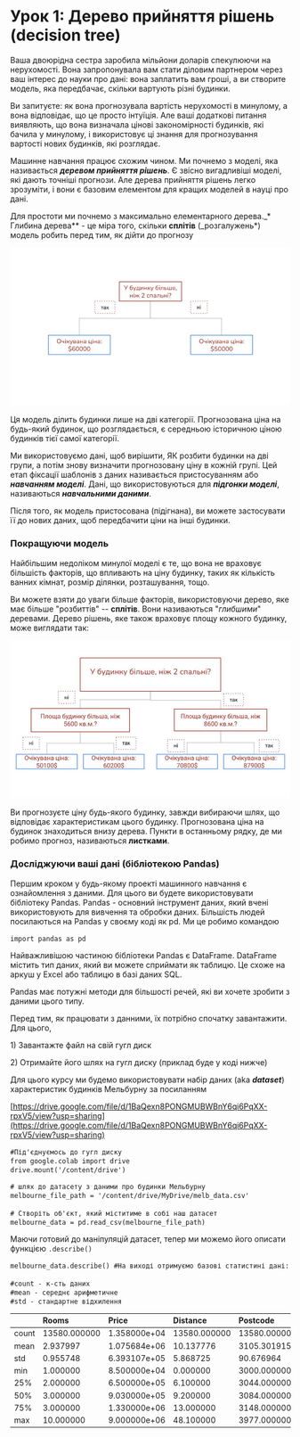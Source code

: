 # Урок 1: Дерево прийняття рішень \(decision tree\)

Вашa двоюрідна сестра заробила мільйони доларів спекулюючи на нерухомості. Вона запропонувала вам стати діловим партнером через ваш інтерес до науки про дані: вона заплатить вам гроші, а ви створите модель, яка передбачає, скільки вартують різні будинки.

Ви запитуєте: як вона прогнозувала вартість нерухомості в минулому, а вона відповідає, що це просто інтуїція. Але ваші додаткові питання виявляють, що вона визначала цінові закономірності будинків, які бачила у минулому, і використовує ці знання для прогнозування вартості нових будинків, які розглядає.

Машинне навчання працює схожим чином. Ми почнемо з моделі, яка називається _**деревом прийняття рішень**_. Є звісно вигадливіші моделі, які дають точніші прогнози. Але дерева прийняття рішень легко зрозуміти, і вони є базовим елементом для кращих моделей в науці про дані.

Для простоти ми почнемо з максимально елементарного дерева._\* Глибина дерева\*\* - це міра того, скільки **сплітів** \(_розгалужень\*\) модель робить перед тим, як дійти до прогнозу

![](../../.gitbook/assets/image%20%2887%29.png)

Ця модель ділить будинки лише на дві категорії. Прогнозована ціна на будь-який будинок, що розглядається, є середньою історичною ціною будинків тієї самої категорії.

Ми використовуємо дані, щоб вирішити, ЯК розбити будинки на дві групи, а потім знову визначити прогнозовану ціну в кожній групі. Цей етап фіксації шаблонів з даних називається пристосуванням або _**навчанням моделі**_. Дані, що використовуються для _**підгонки моделі**_, називаються _**навчальними даними**_.

Після того, як модель пристосована \(підігнана\), ви можете застосувати її до нових даних, щоб передбачити ціни на інші будинки.

###  **Покращуючи модель**

Найбільшим недоліком минулої моделі є те, що вона не враховує більшість факторів, що впливають на ціну будинку, таких як кількість ванних кімнат, розмір ділянки, розташування, тощо.

Ви можете взяти до уваги більше факторів, використовуючи дерево, яке має більше "розбиттів" -- **сплітів**. Вони називаються "_глибшими_" деревами. Дерево рішень, яке також враховує площу кожного будинку, може виглядати так:

![](../../.gitbook/assets/image%20%2894%29.png)

 Ви прогнозуєте ціну будь-якого будинку, завжди вибираючи шлях, що відповідає характеристикам цього будинку. Прогнозована ціна на будинок знаходиться внизу дерева. Пункти в останньому рядку, де ми робимо прогноз, називаються **листками**.

### Досліджуючи ваші дані \(бібліотекою Pandas\)

Першим кроком у будь-якому проекті машинного навчання є ознайомлення з даними. Для цього ви будете використовувати бібліотеку Pandas. Pandas - основний інструмент даних, який вчені використовують для вивчення та обробки даних. Більшість людей посилаються на Pandas у своєму коді як pd. Ми це робимо командою

```text
import pandas as pd
```

Найважливішою частиною бібліотеки Pandas є DataFrame. DataFrame містить тип даних, який ви можете сприймати як таблицю. Це схоже на аркуш у Excel або таблицю в базі даних SQL.

Pandas має потужні методи для більшості речей, які ви хочете зробити з даними цього типу.

Перед тим, як працювати з данними, їх потрібно спочатку завантажити. Для цього,

1\) Завантажте файл на свій гугл диск

2\) Отримайте його шлях на гугл диску \(приклад буде у коді нижче\)

Для цього курсу ми будемо використовувати набір даних \(aka _**dataset**_\) характеристик будинків Мельбурну за посиланням 

[https://drive.google.com/file/d/1BaQexn8PONGMUBWBnY6qi6PqXX-rpxV5/view?usp=sharing](https://drive.google.com/file/d/1BaQexn8PONGMUBWBnY6qi6PqXX-rpxV5/view?usp=sharing)

```text
#Під'єднуємось до гугл диску
from google.colab import drive
drive.mount('/content/drive')
```

```text
# шлях до датасету з даними про будинки Мельбурну
melbourne_file_path = '/content/drive/MyDrive/melb_data.csv'

# Створіть об'єкт, який міститиме в собі наш датасет
melbourne_data = pd.read_csv(melbourne_file_path) 
```

 Маючи готовий до маніпуляцій датасет, тепер ми можемо його описати функцією `.describe()`

```text
melbourne_data.describe() #На виході отримуємо базові статистині дані:

#count - к-сть даних
#mean - середнє арифметичне
#std - стандартне відхилення
```



|  | Rooms | Price | Distance | Postcode | Bedroom2 | Bathroom | Car | Landsize | BuildingArea | YearBuilt | Lattitude | Longtitude | Propertycount |
| :--- | :--- | :--- | :--- | :--- | :--- | :--- | :--- | :--- | :--- | :--- | :--- | :--- | :--- |
| count | 13580.000000 | 1.358000e+04 | 13580.000000 | 13580.000000 | 13580.000000 | 13580.000000 | 13518.000000 | 13580.000000 | 7130.000000 | 8205.000000 | 13580.000000 | 13580.000000 | 13580.000000 |
| mean | 2.937997 | 1.075684e+06 | 10.137776 | 3105.301915 | 2.914728 | 1.534242 | 1.610075 | 558.416127 | 151.967650 | 1964.684217 | -37.809203 | 144.995216 | 7454.417378 |
| std | 0.955748 | 6.393107e+05 | 5.868725 | 90.676964 | 0.965921 | 0.691712 | 0.962634 | 3990.669241 | 541.014538 | 37.273762 | 0.079260 | 0.103916 | 4378.581772 |
| min | 1.000000 | 8.500000e+04 | 0.000000 | 3000.000000 | 0.000000 | 0.000000 | 0.000000 | 0.000000 | 0.000000 | 1196.000000 | -38.182550 | 144.431810 | 249.000000 |
| 25% | 2.000000 | 6.500000e+05 | 6.100000 | 3044.000000 | 2.000000 | 1.000000 | 1.000000 | 177.000000 | 93.000000 | 1940.000000 | -37.856822 | 144.929600 | 4380.000000 |
| 50% | 3.000000 | 9.030000e+05 | 9.200000 | 3084.000000 | 3.000000 | 1.000000 | 2.000000 | 440.000000 | 126.000000 | 1970.000000 | -37.802355 | 145.000100 | 6555.000000 |
| 75% | 3.000000 | 1.330000e+06 | 13.000000 | 3148.000000 | 3.000000 | 2.000000 | 2.000000 | 651.000000 | 174.000000 | 1999.000000 | -37.756400 | 145.058305 | 10331.000000 |
| max | 10.000000 | 9.000000e+06 | 48.100000 | 3977.000000 | 20.000000 | 8.000000 | 10.000000 | 433014.000000 | 44515.000000 | 2018.000000 | -37.408530 | 145.526350 | 21650.000000 |

